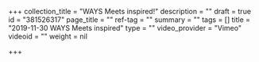 +++
collection_title = "WAYS Meets inspired!"
description = ""
draft = true
id = "381526317"
page_title = ""
ref-tag = ""
summary = ""
tags = []
title = "2019-11-30 WAYS Meets inspired"
type = ""
video_provider = "Vimeo"
videoid = ""
weight = nil

+++

